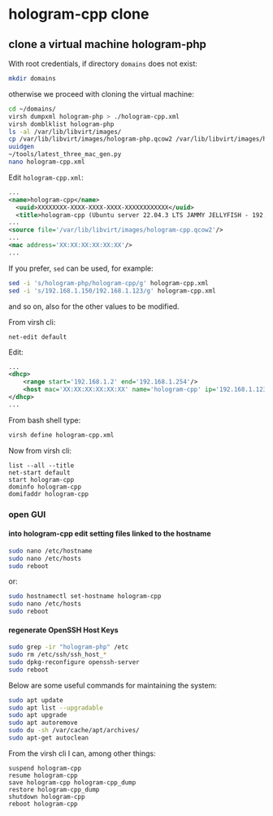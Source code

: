# hologram-cpp clone

## clone a virtual machine hologram-php

With root credentials, if directory `domains` does not exist:

```bash
mkdir domains
```

otherwise we proceed with cloning the virtual machine:

```bash
cd ~/domains/
virsh dumpxml hologram-php > ./hologram-cpp.xml
virsh domblklist hologram-php
ls -al /var/lib/libvirt/images/
cp /var/lib/libvirt/images/hologram-php.qcow2 /var/lib/libvirt/images/hologram-cpp.qcow2
uuidgen
~/tools/latest_three_mac_gen.py
nano hologram-cpp.xml
```

Edit `hologram-cpp.xml`:

```xml
...
<name>hologram-cpp</name>
  <uuid>XXXXXXXX-XXXX-XXXX-XXXX-XXXXXXXXXXXX</uuid>
  <title>hologram-cpp (Ubuntu server 22.04.3 LTS JAMMY JELLYFISH - 192.168.1.123)</title>
...
<source file='/var/lib/libvirt/images/hologram-cpp.qcow2'/>
...
<mac address='XX:XX:XX:XX:XX:XX'/>
...
```

If you prefer, `sed` can be used, for example:

```bash
sed -i 's/hologram-php/hologram-cpp/g' hologram-cpp.xml
sed -i 's/192.168.1.150/192.168.1.123/g' hologram-cpp.xml
```

and so on, also for the other values to be modified.

From virsh cli:

```shell
net-edit default
```

Edit:

```xml
...
<dhcp>
    <range start='192.168.1.2' end='192.168.1.254'/>
    <host mac='XX:XX:XX:XX:XX:XX' name='hologram-cpp' ip='192.168.1.123'/>
</dhcp>
...
```

From bash shell type:

```bash
virsh define hologram-cpp.xml
```

Now from virsh cli:

```shell
list --all --title
net-start default
start hologram-cpp
dominfo hologram-cpp
domifaddr hologram-cpp
```

### open GUI

#### into hologram-cpp edit setting files linked to the hostname

```bash
sudo nano /etc/hostname
sudo nano /etc/hosts
sudo reboot
```

or:

```bash
sudo hostnamectl set-hostname hologram-cpp
sudo nano /etc/hosts
sudo reboot
```

#### regenerate OpenSSH Host Keys

```bash
sudo grep -ir "hologram-php" /etc
sudo rm /etc/ssh/ssh_host_*
sudo dpkg-reconfigure openssh-server
sudo reboot
```

Below are some useful commands for maintaining the system:

```bash
sudo apt update
sudo apt list --upgradable
sudo apt upgrade
sudo apt autoremove
sudo du -sh /var/cache/apt/archives/
sudo apt-get autoclean
```

From the virsh cli I can, among other things:

```shell
suspend hologram-cpp
resume hologram-cpp
save hologram-cpp hologram-cpp_dump
restore hologram-cpp_dump
shutdown hologram-cpp
reboot hologram-cpp
```
